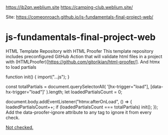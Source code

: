 https://jb2qn.weblium.site
https://camping-club.weblium.site/

Site:
https://comeonroach.github.io/js-fundamentals-final-project-web/

# js-fundamentals-final-project-web

HTML Template Repository with HTML Proofer
This template repository includes preconfigured GitHub Action that will validate html files in a project with (HTMLProofer)[https://github.com/gjtorikian/html-proofer/]. And htmx to load partials

<main
  data-hx-trigger="load"
  data-hx-swap="outerHTML"
  data-hx-get="index.main.partial.html"
></main>
function init() {
  import("...js");
}

const totalPartials = document.querySelectorAll(
  '[hx-trigger="load"], [data-hx-trigger="load"]'
).length;
let loadedPartialsCount = 0;

document.body.addEventListener("htmx:afterOnLoad", () => {
  loadedPartialsCount++;
  if (loadedPartialsCount === totalPartials) init();
});
Add the data-proofer-ignore attribute to any tag to ignore it from every check.

<a href="https://notareallink" data-proofer-ignore>Not checked.</a>
